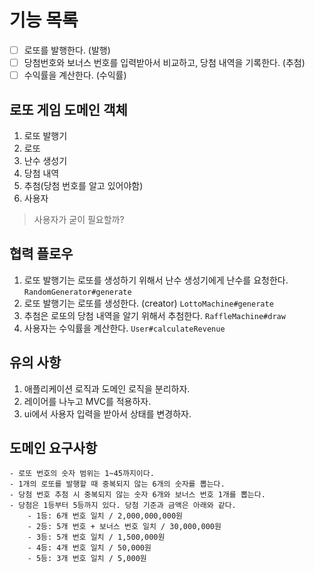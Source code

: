 # 기능 목록

- [ ] 로또를 발행한다.  (발행)
- [ ] 당첨번호와 보너스 번호를 입력받아서 비교하고, 당첨 내역을 기록한다. (추첨)
- [ ] 수익률을 계산한다. (수익률)

## 로또 게임 도메인 객체

1. 로또 발행기
2. 로또
3. 난수 생성기
4. 당첨 내역
5. 추첨(당첨 번호를 알고 있어야함)
6. 사용자

> 사용자가 굳이 필요할까?

## 협력 플로우

1. 로또 발행기는 로또를 생성하기 위해서 난수 생성기에게 난수를 요청한다. `RandomGenerator#generate`
2. 로또 발행기는 로또를 생성한다. (creator) `LottoMachine#generate`
3. 추첨은 로또의 당첨 내역을 알기 위해서 추첨한다. `RaffleMachine#draw`
4. 사용자는 수익률을 계산한다.  `User#calculateRevenue`

## 유의 사항

1. 애플리케이션 로직과 도메인 로직을 분리하자.
2. 레이어를 나누고 MVC를 적용하자.
3. ui에서 사용자 입력을 받아서 상태를 변경하자.

## 도메인 요구사항

```
- 로또 번호의 숫자 범위는 1~45까지이다.
- 1개의 로또를 발행할 때 중복되지 않는 6개의 숫자를 뽑는다.
- 당첨 번호 추첨 시 중복되지 않는 숫자 6개와 보너스 번호 1개를 뽑는다.
- 당첨은 1등부터 5등까지 있다. 당첨 기준과 금액은 아래와 같다.
    - 1등: 6개 번호 일치 / 2,000,000,000원
    - 2등: 5개 번호 + 보너스 번호 일치 / 30,000,000원
    - 3등: 5개 번호 일치 / 1,500,000원
    - 4등: 4개 번호 일치 / 50,000원
    - 5등: 3개 번호 일치 / 5,000원
```

